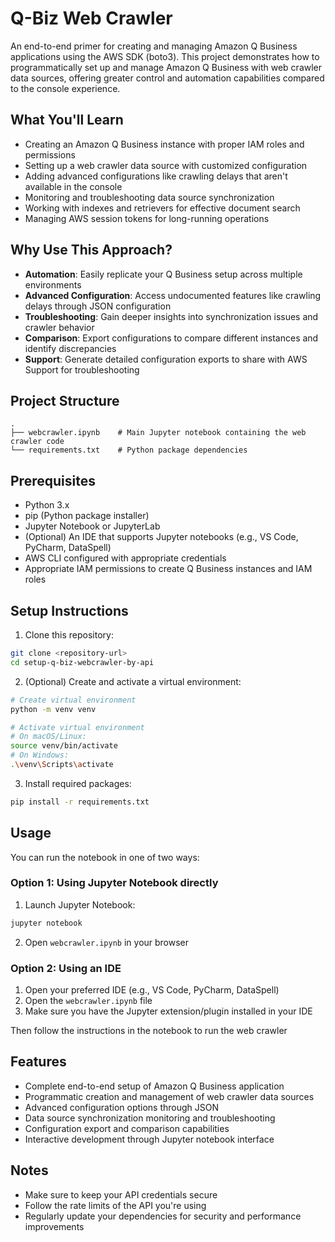 # Q-Biz Web Crawler

An end-to-end primer for creating and managing Amazon Q Business applications using the AWS SDK (boto3). This project demonstrates how to programmatically set up and manage Amazon Q Business with web crawler data sources, offering greater control and automation capabilities compared to the console experience.

## What You'll Learn

- Creating an Amazon Q Business instance with proper IAM roles and permissions
- Setting up a web crawler data source with customized configuration
- Adding advanced configurations like crawling delays that aren't available in the console
- Monitoring and troubleshooting data source synchronization
- Working with indexes and retrievers for effective document search
- Managing AWS session tokens for long-running operations

## Why Use This Approach?

- **Automation**: Easily replicate your Q Business setup across multiple environments
- **Advanced Configuration**: Access undocumented features like crawling delays through JSON configuration
- **Troubleshooting**: Gain deeper insights into synchronization issues and crawler behavior
- **Comparison**: Export configurations to compare different instances and identify discrepancies
- **Support**: Generate detailed configuration exports to share with AWS Support for troubleshooting

## Project Structure

```
.
├── webcrawler.ipynb    # Main Jupyter notebook containing the web crawler code
└── requirements.txt    # Python package dependencies
```

## Prerequisites

- Python 3.x
- pip (Python package installer)
- Jupyter Notebook or JupyterLab
- (Optional) An IDE that supports Jupyter notebooks (e.g., VS Code, PyCharm, DataSpell)
- AWS CLI configured with appropriate credentials
- Appropriate IAM permissions to create Q Business instances and IAM roles

## Setup Instructions

1. Clone this repository:
```bash
git clone <repository-url>
cd setup-q-biz-webcrawler-by-api
```

2. (Optional) Create and activate a virtual environment:
```bash
# Create virtual environment
python -m venv venv

# Activate virtual environment
# On macOS/Linux:
source venv/bin/activate
# On Windows:
.\venv\Scripts\activate
```

3. Install required packages:
```bash
pip install -r requirements.txt
```

## Usage

You can run the notebook in one of two ways:

### Option 1: Using Jupyter Notebook directly
1. Launch Jupyter Notebook:
```bash
jupyter notebook
```

2. Open `webcrawler.ipynb` in your browser

### Option 2: Using an IDE
1. Open your preferred IDE (e.g., VS Code, PyCharm, DataSpell)
2. Open the `webcrawler.ipynb` file
3. Make sure you have the Jupyter extension/plugin installed in your IDE

Then follow the instructions in the notebook to run the web crawler

## Features

- Complete end-to-end setup of Amazon Q Business application
- Programmatic creation and management of web crawler data sources
- Advanced configuration options through JSON
- Data source synchronization monitoring and troubleshooting
- Configuration export and comparison capabilities
- Interactive development through Jupyter notebook interface

## Notes

- Make sure to keep your API credentials secure
- Follow the rate limits of the API you're using
- Regularly update your dependencies for security and performance improvements

